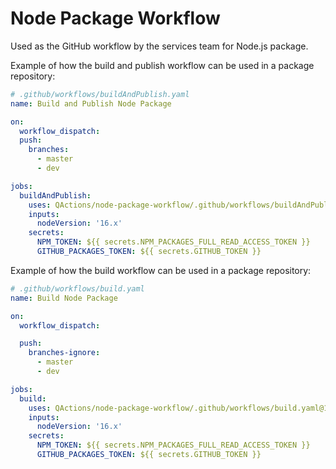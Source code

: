 # Node Package Workflow

Used as the GitHub workflow by the services team for Node.js package.

Example of how the build and publish workflow can be used in a package repository:  
```yaml
# .github/workflows/buildAndPublish.yaml
name: Build and Publish Node Package

on:
  workflow_dispatch:
  push:
    branches:
      - master
      - dev

jobs:
  buildAndPublish:
    uses: QActions/node-package-workflow/.github/workflows/buildAndPublish.yaml@1.0.0
    inputs:
      nodeVersion: '16.x'
    secrets:
      NPM_TOKEN: ${{ secrets.NPM_PACKAGES_FULL_READ_ACCESS_TOKEN }}
      GITHUB_PACKAGES_TOKEN: ${{ secrets.GITHUB_TOKEN }}
```

Example of how the build workflow can be used in a package repository:
```yaml
# .github/workflows/build.yaml
name: Build Node Package

on:
  workflow_dispatch:

  push:
    branches-ignore:
      - master
      - dev

jobs:
  build:
    uses: QActions/node-package-workflow/.github/workflows/build.yaml@1.0.0
    inputs:
      nodeVersion: '16.x'
    secrets:
      NPM_TOKEN: ${{ secrets.NPM_PACKAGES_FULL_READ_ACCESS_TOKEN }}
      GITHUB_PACKAGES_TOKEN: ${{ secrets.GITHUB_TOKEN }}
```
